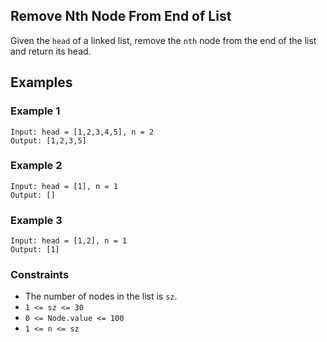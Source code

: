 ## Remove Nth Node From End of List

Given the `head` of a linked list, remove the `nth` node from the end of the list and return its head.

## Examples

### Example 1
```
Input: head = [1,2,3,4,5], n = 2
Output: [1,2,3,5]
```

### Example 2
```
Input: head = [1], n = 1
Output: []
```

### Example 3
```
Input: head = [1,2], n = 1
Output: [1]
```

### Constraints
- The number of nodes in the list is `sz`.
- `1 <= sz <= 30`
- `0 <= Node.value <= 100`
- `1 <= n <= sz`
